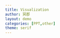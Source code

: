 ```yaml
---
title: Visualization
author: 冥郡
layout: demo
categories: [PPT,other]
theme: serif
---
```




<section data-transition="convex" data-markdown ><script type="text/template">
### 可视化初探

<div class="fragment">
![随机的艺术]({{site.baseurl}}/images/visualization/animation1.gif)
</div>

</script></section>

<section data-transition="convex" data-markdown ><script type="text/template">
### 可视化初探

![随机的艺术]({{site.baseurl}}/images/visualization/animation1.gif){.fragments}

</script></section>

<section>
<section  data-markdown id="fragments" ><script type="text/template">
## Fragments
Hit the next arrow...
<!--暂时没有比较好的markdown化的方法，就直接用标签-->
<p class="fragment">... to step through ...</p>
<p><span class="fragment">... a</span> <span class="fragment">fragmented</span> <span class="fragment">slide.</span></p>
<aside class="notes">
This slide has fragments which are also stepped through in the notes window.
</aside>
</script></section>
<section>